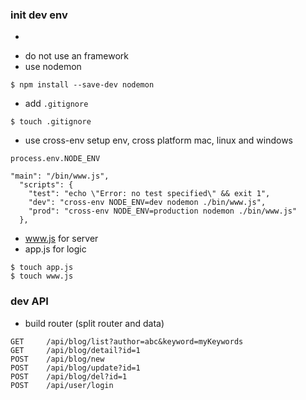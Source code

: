 ### init dev env
- ```npm init -y'
- do not use an framework
- use nodemon
```
$ npm install --save-dev nodemon
```
- add ```.gitignore```
```
$ touch .gitignore
```
- use cross-env setup env, cross platform mac, linux and windows
```
process.env.NODE_ENV
```
```
"main": "/bin/www.js",
  "scripts": {
    "test": "echo \"Error: no test specified\" && exit 1",
    "dev": "cross-env NODE_ENV=dev nodemon ./bin/www.js",
    "prod": "cross-env NODE_ENV=production nodemon ./bin/www.js"
  },
```
- www.js for server
- app.js for logic
```
$ touch app.js
$ touch www.js
```
### dev API
- build router (split router and data)
```
GET     /api/blog/list?author=abc&keyword=myKeywords  
GET     /api/blog/detail?id=1
POST    /api/blog/new
POST    /api/blog/update?id=1
POST    /api/blog/del?id=1
POST    /api/user/login
```